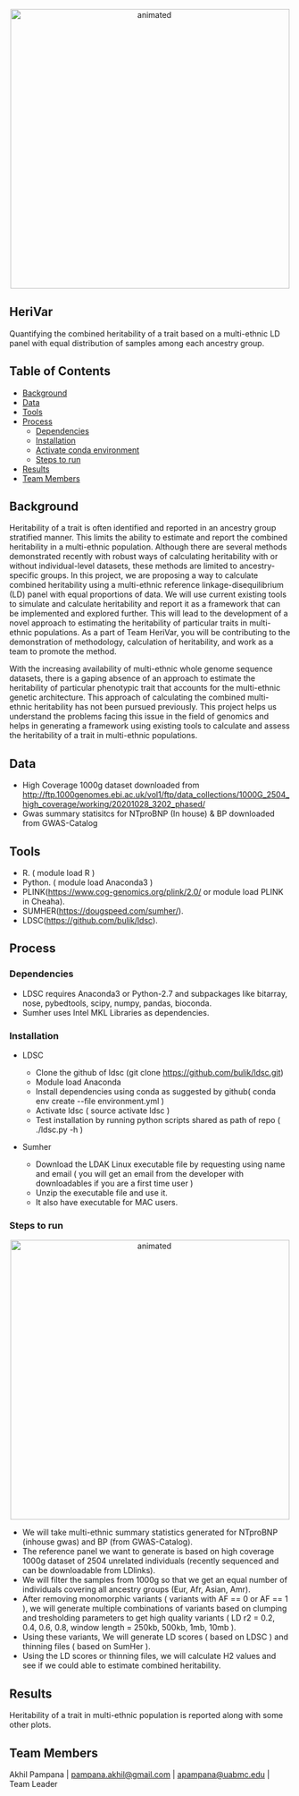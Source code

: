 <p align="center">
  <img src="https://github.com/u-brite/HeriVar/blob/aa9af52009019970360b2ad94ed1a0e8dfb2be26/Untitled%20design.gif" alt="animated" width="500" height="500"/>
</p>

## HeriVar

Quantifying the combined heritability of a trait based on a multi-ethnic LD panel with equal distribution of samples among each ancestry group.


## Table of Contents
- [Background](#Background)
- [Data](#data)
- [Tools](#tools)
- [Process](#process)
     - [Dependencies](#dependencies)
     - [Installation](#installation)
     - [Activate conda environment](#activate-conda-environment) 
     - [Steps to run ](#steps-to-run)
- [Results](#results) 
- [Team Members](#team-members)

## Background

Heritability of a trait is often identified and reported in an ancestry group stratified manner. This limits the ability to estimate and report the combined heritability in a multi-ethnic population. Although there are several methods demonstrated recently with robust ways of calculating heritability with or without individual-level datasets, these methods are limited to ancestry-specific groups. In this project, we are proposing a way to calculate combined heritability using a multi-ethnic reference linkage-disequilibrium (LD) panel with equal proportions of data. We will use current existing tools to simulate and calculate heritability and report it as a framework that can be implemented and explored further. This will lead to the development of a novel approach to estimating the heritability of particular traits in multi-ethnic populations. As a part of Team HeriVar, you will be contributing to the demonstration of methodology, calculation of heritability, and work as a team to promote the method.

With the increasing availability of multi-ethnic whole genome sequence datasets, there is a gaping absence of an approach to estimate the heritability of particular phenotypic trait that accounts for the multi-ethnic genetic architecture. This approach of calculating the combined multi-ethnic heritability has not been pursued previously. This project helps us understand the problems facing this issue in the field of genomics and helps in generating a framework using existing tools to calculate and assess the heritability of a trait in multi-ethnic populations.


## Data

- High Coverage 1000g dataset downloaded from http://ftp.1000genomes.ebi.ac.uk/vol1/ftp/data_collections/1000G_2504_high_coverage/working/20201028_3202_phased/
- Gwas summary statisitcs for NTproBNP (In house) & BP downloaded from GWAS-Catalog


## Tools

- R. ( module load R )
- Python. ( module load Anaconda3 )
- PLINK(https://www.cog-genomics.org/plink/2.0/ or module load PLINK in Cheaha).
- SUMHER(https://dougspeed.com/sumher/).
- LDSC(https://github.com/bulik/ldsc).

## Process

### Dependencies
  - LDSC requires Anaconda3 or Python-2.7 and subpackages like bitarray, nose, pybedtools, scipy, numpy, pandas, bioconda.
  - Sumher uses Intel MKL Libraries as dependencies.
  

### Installation  
- LDSC
  - Clone the github of ldsc (git clone https://github.com/bulik/ldsc.git)
  - Module load Anaconda 
  - Install dependencies using conda as suggested by github( conda env create --file environment.yml )
  - Activate ldsc (  source activate ldsc )
  - Test installation by running python scripts shared  as path of repo ( ./ldsc.py -h )

  
- Sumher
  - Download the LDAK Linux executable file by requesting using name and email ( you will get an email from the developer with downloadables if you are a first time   user )
  - Unzip the executable file and use it.
  - It also have executable for MAC users.
  

### Steps to run

<p align="center">
  <img src="https://github.com/u-brite/HeriVar/blob/aa9af52009019970360b2ad94ed1a0e8dfb2be26/Untitled%20design.gif" alt="animated" width="500" height="500"/>
</p>

  - We will take multi-ethnic summary statistics generated for NTproBNP (inhouse gwas) and BP (from GWAS-Catalog).
  - The reference panel we want to generate is based on high coverage 1000g dataset of 2504 unrelated individuals (recently sequenced and can be downloadable from LDlinks). 
  - We will filter the samples from 1000g so that we get an equal number of individuals covering all ancestry groups (Eur, Afr, Asian, Amr).
  - After removing monomorphic variants ( variants with AF == 0 or AF == 1 ), we will generate multiple combinations of  variants based on clumping and tresholding parameters to get high quality variants ( LD r2 = 0.2, 0.4, 0.6, 0.8,  window length = 250kb, 500kb, 1mb, 10mb ).
  - Using these variants, We will generate LD scores ( based on LDSC ) and thinning files ( based on SumHer ).
  - Using the LD scores or thinning files, we will calculate H2 values and see if we could able to estimate combined heritability. 


## Results

Heritability of a trait in multi-ethnic population is reported along with some other plots.  

## Team Members

Akhil Pampana | pampana.akhil@gmail.com | apampana@uabmc.edu | Team Leader  

